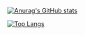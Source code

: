 
[![Anurag's GitHub stats](https://github-readme-stats.vercel.app/api?username=parrgraham&show_icons=true&theme=dark)](https://github.com/anuraghazra/github-readme-stats)

[![Top Langs](https://github-readme-stats.vercel.app/api/top-langs/?username=parrgraham&show_icons=true&theme=dark)](https://github.com/anuraghazra/github-readme-stats)


